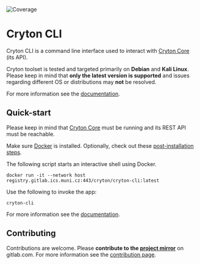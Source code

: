 ![Coverage](https://gitlab.ics.muni.cz/cryton/cryton-cli/badges/master/coverage.svg)

[//]: # (TODO: add badges for python versions, black, pylint, flake8, unit tests, integration tests)

# Cryton CLI
Cryton CLI is a command line interface used to interact with [Cryton Core](https://gitlab.ics.muni.cz/cryton/cryton-core) (its API).

Cryton toolset is tested and targeted primarily on **Debian** and **Kali Linux**. Please keep in mind that **only 
the latest version is supported** and issues regarding different OS or distributions may **not** be resolved.

For more information see the [documentation](https://cryton.gitlab-pages.ics.muni.cz/cryton-documentation/).

## Quick-start
Please keep in mind that [Cryton Core](https://gitlab.ics.muni.cz/cryton/cryton-core) must be running and its REST API must be reachable.

Make sure [Docker](https://docs.docker.com/engine/install/) is installed.
Optionally, check out these [post-installation steps](https://docs.docker.com/engine/install/linux-postinstall/).

The following script starts an interactive shell using Docker. 
```shell
docker run -it --network host registry.gitlab.ics.muni.cz:443/cryton/cryton-cli:latest
```

Use the following to invoke the app:
```shell
cryton-cli
```

For more information see the [documentation](https://cryton.gitlab-pages.ics.muni.cz/cryton-documentation/).

## Contributing
Contributions are welcome. Please **contribute to the [project mirror](https://gitlab.com/cryton-toolset)** on gitlab.com.
For more information see the [contribution page](https://cryton.gitlab-pages.ics.muni.cz/cryton-documentation/contribution-guide/).
